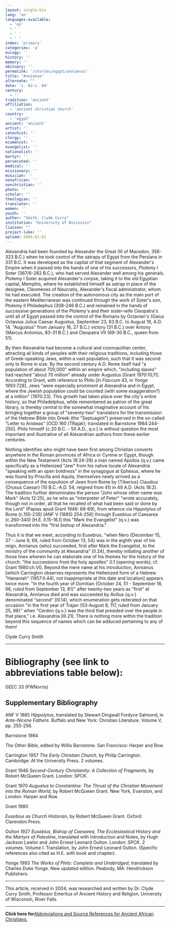 ```yaml
---
layout: single-bio
lang: 'en'
languages-available:
  - 'en'
  - ' '
  - ' '
  - ' '
index: 'primary'
categories: 'a'
eulogy: ''
history: ''
memory: ''
obituary: ''
permalink: '/stories/egypt/annianus/'
title: "Annianus"
alternate: ""
date: 'c. 62-c. 84'
century:
  - ''
tradition: 'ancient'
affiliation:
  - 'ancient christian church'
country:
  - 'egypt'
ancient: 'ancient'
artist: ''
catechist: ''
clergy: ''
ecumenist: ''
evangelist: ''
nationalist: ''
martyr: ''
persecuted: ''
medical: ''
missionary: ''
musician: ''
nonafrican: ''
nonchristian: ''
photo: ''
scholar: ''
theologian: ''
translator: ''
women: ''
youth: ''
author: "Smith, Clyde Curry"
institution: "University of Wisconsin"
liaison: ""
project-luke: ''
upload: 2004-01-01
---
```




Alexandria had been founded by Alexander the Great (III of Macedon, 356-323 B.C.) when he took control of the satrapy of Egypt from the Persians in 331 B.C.  It was developed as the capital of that segment of Alexander's Empire when it passed into the hands of one of his successors, Ptolemy I Soter (367/6-282 B.C.), who had served Alexander well among his generals. Ptolemy I Soter acquired Alexander's corpse, taking it to the old Egyptian capital, Memphis, where he established himself as satrap in place of the designee, Cleomenes of Naucratis, Alexander's fiscal administrator, whom he had executed.  The creation of the autonomous city as the main port of the eastern Mediterranean was continued through the work of Soter's son, Ptolemy II Philadephus (308-246 B.C.) and remained in the hands of successive generations of the Ptolemy's and their sister-wife Cleopatra's until all of Egypt passed into the control of the Romans by Octavian's {Gaius Octavius Julius Caesar Augustus, September 23, 63 B.C. to August 19, A.D. 14, "Augustus" from January 16, 27 B.C.) victory (31 B.C.) over Antony {Marcus Antonius, 83-31 B.C.} and Cleopatra VII {69-30 B.C., queen from 51}.

By then Alexandria had become a cultural and cosmopolitan center, attracting all kinds of peoples with their religious traditions, including those of Greek-speaking Jews, within a vast population, such that it was second only to Rome in size.  By the second century A.D. Rome itself had "a population of about 700,000" within an empire which, "including slaves" had reached "about 70 million" already under Augustus [Grant 1970:10,11].  According to Grant, with reference to Philo [*In Flaccum* 43, in Yonge 1993:728], Jews "were especially prominent at Alexandria and in Egypt, where the Jewish population could be counted (with some exaggeration?) at a million" [1970:23].  This growth had taken place over the city's entire history, so that Philadelphus, while remembered as patron of the great library, is thereby central to the somewhat imaginative account of his bringing together a group of "seventy-two" translators for the transmission of the Hebrew Bible into Greek (the "Septuagint") preserved in the so-called "Letter to Aristeas" [OCD 160 (TRajak); translated in Barnstone 1984:244-250].  Philo himself {c.20 B.C. - 50 A.D., q.v.} is without question the most important and illustrative of all Alexandrian authors from these earlier centuries.

Nothing identifies who might have been first among Christian converts anywhere in the Roman provinces of Africa or Cyrene or Egypt, though within the New Testament (Acts 18:24-26) a man named Apollos (q.v.) came specifically as a Hellenized "Jew" from his native locale of Alexandria "speaking with an open boldness" in the synagogue at Ephesus, where he was found by Priscilla and Aquila, themselves newly arrived as a consequence of the expulsion of Jews from Rome by {Tiberius} Claudius {Drusus Caesar} (10 B.C.-A.D. 54, reigned from 41) in 49 A.D. (Acts 18:2).  The tradition further denominates the person "John whose other name was Mark" (Acts 12:25), as he who as "interpreter of Peter" "wrote accurately, though not in order, all that he recalled of what had been said or done by the Lord" (Papias apud Grant 1946: 68-69), from whence via Hippolytus of Rome (c.155-235) [ANF V (1885) 254-256] through Eusebius of Caesarea (c.260-340) [H.E. II.15-16.1] this "Mark the Evangelist" (q.v.) was transformed into the "first bishop of Alexandria."

Thus it is that we meet, according to Eusebius, "when Nero {December 15, 37 - June 9, 68, ruled from October 13, 54} was in the eighth year of his reign, Annianus {who} succeeded, first after Mark the Evangelist, to the ministry of the community at Alexandria" [II.24], thereby initiating another of those lines wherein he can elaborate one of his themes for the history of the church:  "the successions from the holy apostles" [I.1 (opening words); cf. Grant 1980:ch.VI].  Beyond the mere name at his introduction, Annianus [which Carrington observes represents the Hellenized form of a Hebrew "Hananiah" (1957:II.44), not inappropriate at this date and location] appears twice more.  "In the fourth year of Domitian {October 24, 51 - September 18, 96, ruled from September 13, 81}" after twenty-two years as "first" at Alexandria, Annianus died and was succeeded by Avilius {q.v.} denominated "second" [III.14], which enumeration gets reiterated on that occasion "in the first year of Trajan {53-August 8, 117, ruled from January 25, 98}" when "Cerdon {q.v.} was the third that presided over the people in that place," i.e. Alexandria [III.21].  There is nothing more within the tradition beyond this sequence of names which can be adduced pertaining to any of them!

Clyde Curry Smith

---

# Bibliography (see link to abbreviations table below):

GEEC 33 (FWNorris)

## Supplementary Bibliography

ANF V 1885
*Hippolytus*, translated by Stewart Dingwall Fordyce Salmond, in *Ante-Nicene Fathers*.  Buffalo and New York:  Christian Literature.  Volume V, pp. 255-256.

Barnstone 1984

*The Other Bible*, edited by Willis Barnstone.  San Francisco:  Harper and Row.

Carrington 1957
*The Early Christian Church*, by Philip Carrington.  Cambridge:  At the University Press.  2 volumes.

Grant 1946
*Second-Century Christianity:  A Collection of Fragments*, by Robert McQueen Grant.  London:  SPCK.

Grant 1970
*Augustus to Constantine:  The Thrust of the Christian Movement into the Roman World*, by Robert McQueen Grant.  New York, Evanston, and London:  Harper and Row.

Grant 1980

*Eusebius as Church Historian*, by Robert McQueen Grant. Oxford:  Clarendon Press.

Oulton 1927
*Eusebius, Bishop of Caesarea, The Ecclesiastical History and the Martyrs of Palestine*, translated with Introduction and Notes, by Hugh Jackson Lawlor and John Ernest Leonard Oulton.  London:  SPCK.  2 volumes.  Volume I:  Translation, by John Ernest Leonard Oulton.  (Specific references also cited as H.E. with book and chapter).

Yonge 1993
*The Works of Philo: Complete and Unabridged*, translated by Charles Duke Yonge.  New updated edition.  Peabody, MA:  Hendrickson Publishers.

---

This article, received in 2004, was researched and written by Dr. Clyde Curry Smith, Professor Emeritus of Ancient History and Religion, University of Wisconsin, River Falls.

---

**Click here for**[Abbreviations and Source References for Ancient African Christians.]({{site.url}}/resources/ancient-references/)
